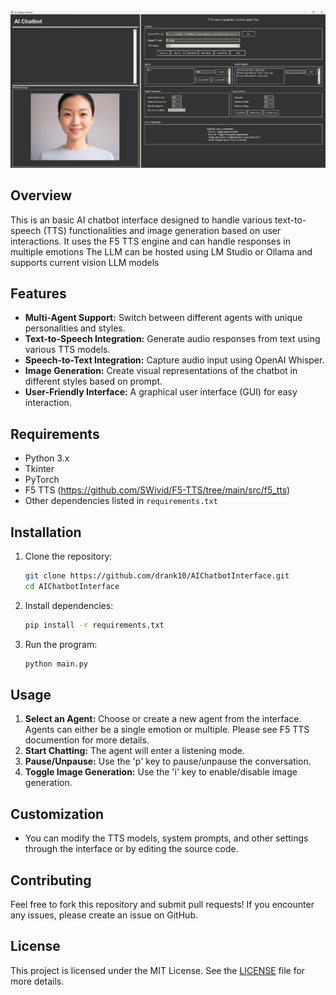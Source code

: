 <img src="AnotherChatbot.jpg">

## Overview
This is an basic AI chatbot interface designed to handle various text-to-speech (TTS) functionalities and image generation based on user interactions.
It uses the F5 TTS engine and can handle responses in multiple emotions 
The LLM can be hosted using LM Studio or Ollama and supports current vision LLM models

## Features
- **Multi-Agent Support:** Switch between different agents with unique personalities and styles.
- **Text-to-Speech Integration:** Generate audio responses from text using various TTS models.
- **Speech-to-Text Integration:** Capture audio input using OpenAI Whisper.
- **Image Generation:** Create visual representations of the chatbot in different styles based on prompt.
- **User-Friendly Interface:** A graphical user interface (GUI) for easy interaction.

## Requirements
- Python 3.x
- Tkinter
- PyTorch
- F5 TTS (https://github.com/SWivid/F5-TTS/tree/main/src/f5_tts)
- Other dependencies listed in `requirements.txt`

## Installation

1. Clone the repository:
   ```bash
   git clone https://github.com/drank10/AIChatbotInterface.git
   cd AIChatbotInterface
   ```

2. Install dependencies:
   ```bash
   pip install -r requirements.txt
   ```

3. Run the program:
   ```bash
   python main.py
   ```

## Usage

1. **Select an Agent:** Choose or create a new agent from the interface. Agents can either be a single emotion or multiple. Please see F5 TTS documention for more details. 
2. **Start Chatting:** The agent will enter a listening mode.
3. **Pause/Unpause:** Use the 'p' key to pause/unpause the conversation.
4. **Toggle Image Generation:** Use the 'i' key to enable/disable image generation.

## Customization
- You can modify the TTS models, system prompts, and other settings through the interface or by editing the source code.

## Contributing

Feel free to fork this repository and submit pull requests! If you encounter any issues, please create an issue on GitHub.

## License

This project is licensed under the MIT License. See the [LICENSE](LICENSE) file for more details.
```
